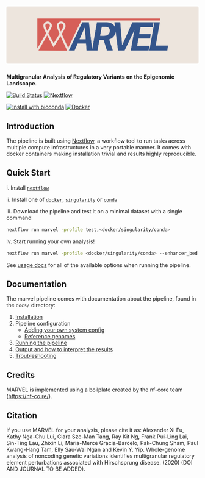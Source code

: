 # ![marvel](docs/images/marvel_banner.png)

**Multigranular Analysis of Regulatory Variants on the Epigenomic Landscape**.

[![Build Status](https://travis-ci.com/fuxialexander/marvel.svg?branch=master)](https://travis-ci.com/fuxialexander/marvel)
[![Nextflow](https://img.shields.io/badge/nextflow-%E2%89%A50.32.0-brightgreen.svg)](https://www.nextflow.io/)

[![install with bioconda](https://img.shields.io/badge/install%20with-bioconda-brightgreen.svg)](http://bioconda.github.io/)
[![Docker](https://img.shields.io/docker/automated/nfcore/marvel.svg)](https://hub.docker.com/r/nfcore/marvel)

## Introduction

The pipeline is built using [Nextflow](https://www.nextflow.io), a workflow tool to run tasks across multiple compute infrastructures in a very portable manner. It comes with docker containers making installation trivial and results highly reproducible.

## Quick Start

i. Install [`nextflow`](https://nf-co.re/usage/installation)

ii. Install one of [`docker`](https://docs.docker.com/engine/installation/), [`singularity`](https://www.sylabs.io/guides/3.0/user-guide/) or [`conda`](https://conda.io/miniconda.html)

iii. Download the pipeline and test it on a minimal dataset with a single command

```bash
nextflow run marvel -profile test,<docker/singularity/conda>
```

iv. Start running your own analysis!

<!-- TODO nf-core: Update the default command above used to run the pipeline -->
```bash
nextflow run marvel -profile <docker/singularity/conda> --enhancer_bed "enhancer.bed" --enhancer_bed "promoter.bed" --genome hg19
```

See [usage docs](docs/usage.md) for all of the available options when running the pipeline.

## Documentation

The marvel pipeline comes with documentation about the pipeline, found in the `docs/` directory:

1. [Installation](https://nf-co.re/usage/installation)
2. Pipeline configuration
    * [Adding your own system config](https://nf-co.re/usage/adding_own_config)
    * [Reference genomes](https://nf-co.re/usage/reference_genomes)
3. [Running the pipeline](docs/usage.md)
4. [Output and how to interpret the results](docs/output.md)
5. [Troubleshooting](https://nf-co.re/usage/troubleshooting)


## Credits

MARVEL is implemented using a boilplate created by the nf-core team (https://nf-co.re/).

## Citation

<!-- TODO: to be updated -->
If you use MARVEL for your analysis, please cite it as: 
Alexander Xi Fu, Kathy Nga-Chu Lui, Clara Sze-Man Tang, Ray Kit Ng, Frank Pui-Ling Lai, Sin-Ting
Lau, Zhixin Li, Maria-Mercè Gracia-Barcelo, Pak-Chung Sham, Paul Kwang-Hang Tam, Elly Sau-Wai
Ngan and Kevin Y. Yip. Whole-genome analysis of noncoding genetic variations identifies
multigranular regulatory element perturbations associated with Hirschsprung disease. (2020)
(DOI AND JOURNAL TO BE ADDED).